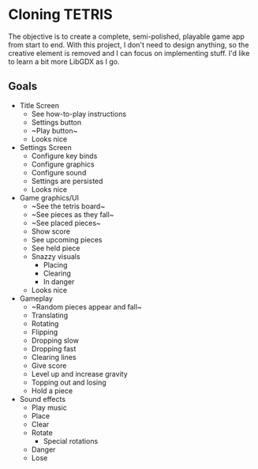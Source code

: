 # Cloning TETRIS

The objective is to create a complete, semi-polished, playable game app from start to end.
With this project, I don't need to design anything, so the creative element is removed and I can focus on implementing stuff.
I'd like to learn a bit more LibGDX as I go.

## Goals
* Title Screen
    * See how-to-play instructions
    * Settings button
    * ~Play button~
    * Looks nice
* Settings Screen
    * Configure key binds
    * Configure graphics
    * Configure sound
    * Settings are persisted
    * Looks nice
* Game graphics/UI
    * ~See the tetris board~
    * ~See pieces as they fall~
    * ~See placed pieces~
    * Show score
    * See upcoming pieces
    * See held piece
    * Snazzy visuals
        * Placing
        * Clearing
        * In danger
    * Looks nice
* Gameplay
    * ~Random pieces appear and fall~
    * Translating
    * Rotating
    * Flipping
    * Dropping slow
    * Dropping fast
    * Clearing lines
    * Give score
    * Level up and increase gravity
    * Topping out and losing
    * Hold a piece
* Sound effects
    * Play music
    * Place
    * Clear
    * Rotate
        * Special rotations
    * Danger
    * Lose
